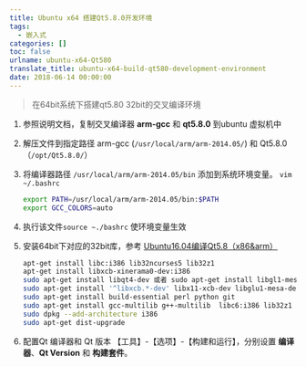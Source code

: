 ```yaml
---
title: Ubuntu x64 搭建Qt5.8.0开发环境
tags:
  - 嵌入式
categories: []
toc: false
urlname: ubuntu-x64-Qt580
translate_title: ubuntu-x64-build-qt580-development-environment
date: 2018-06-14 00:00:00
---
```


> 在64bit系统下搭建qt5.80 32bit的交叉编译环境

1. 参照说明文档，复制交叉编译器 **arm-gcc** 和 **qt5.8.0** 到ubuntu 虚拟机中

2. 解压文件到指定路径 arm-gcc (`/usr/local/arm/arm-2014.05/`)  和 Qt5.8.0（`/opt/Qt5.8.0/`）

3. 将编译器路径 `/usr/local/arm/arm-2014.05/bin` 添加到系统环境变量。 `vim ~/.bashrc`

   ```bash
   export PATH=/usr/local/arm/arm-2014.05/bin:$PATH
   export GCC_COLORS=auto
   ```

4. 执行该文件`source ~./bashrc` 使环境变量生效

5. 安装64bit下对应的32bit库，参考 [Ubuntu16.04编译Qt5.8（x86&arm）](https://blog.csdn.net/u010875635/article/details/72793957)

   ```bash
   apt-get install libc:i386 lib32ncurses5 lib32z1
   apt-get install libxcb-xinerama0-dev:i386
   sudo apt-get install libqt4-dev 或者 sudo apt-get install libgl1-mesa-dev 或者 libgl1-mesa-dev 或者 libglu1-mesa-dev
   sudo apt-get install '^libxcb.*-dev' libx11-xcb-dev libglu1-mesa-dev libxrender-dev libxi-dev
   sudo apt-get install build-essential perl python git
   sudo apt-get install gcc-multilib g++-multilib  libc6:i386 lib32z1
   sudo dpkg --add-architecture i386
   sudo apt-get dist-upgrade
   ```

6. 配置Qt 编译器和 Qt 版本
  【工具】-【选项】-【构建和运行】，分别设置 **编译器**、**Qt Version** 和 **构建套件**。